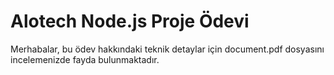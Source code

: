 # Alotech Node.js Proje Ödevi

Merhabalar, bu ödev hakkındaki teknik detaylar için document.pdf dosyasını incelemenizde fayda bulunmaktadır.
